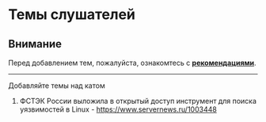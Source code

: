 # Темы слушателей
## Внимание
Перед добавлением тем, пожалуйста, ознакомтесь с **[рекомендациями](Recommendations_for_the_proposed_topics.md)**.



---

Добавляйте темы над катом
1. ФСТЭК России выложила в открытый доступ инструмент для поиска уязвимостей в Linux - https://www.servernews.ru/1003448
